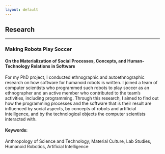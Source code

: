 ```yaml
---
layout: default
---
```


## Research
--------

### Making Robots Play Soccer
#### On the Materialization of Social Processes, Concepts, and Human-Technology Relations in Software

For my PhD project, I conducted ethnographic and autoethnographic research on how software for humanoid robots is written. I joined a team of computer scientists who programmed such robots to play soccer as an ethnographer and an active member who contributed to the team’s activities, including programming. Through this research, I aimed to find out how the programming processes and the software that is their result are influenced by social aspects, by concepts of robots and artificial intelligence, and by the technological objects the computer scientists interacted with.

#### Keywords: 
Anthropology of Science and Technology, Material Culture, Lab Studies, Humanoid Robotics, Artificial Intelligence
